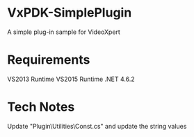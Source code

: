 # VxPDK-SimplePlugin
A simple plug-in sample for VideoXpert

# Requirements
VS2013 Runtime
VS2015 Runtime
.NET 4.6.2

# Tech Notes
Update "Plugin\Utilities\Const.cs" and update the string values


